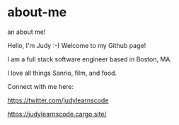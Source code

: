 # about-me
an about me!

Hello, I'm Judy :-) 
Welcome to my Github page!

I am a full stack software engineer based in Boston, MA.

I love all things Sanrio, film, and food.

Connect with me here:

https://twitter.com/judylearnscode

https://judylearnscode.cargo.site/
